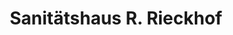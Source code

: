 ---
title: "Sanitätshaus R. Rieckhof"
url: /gettorf/sanitaetshaus-r-rieckhof/
shop: Sanitätshaus
---